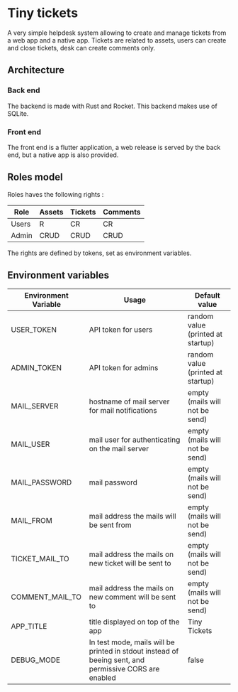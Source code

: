 # Tiny tickets

A very simple helpdesk system allowing to create and manage tickets from a web app and a native app.
Tickets are related to assets, users can create and close tickets, desk can create comments only.

## Architecture

### Back end

The backend is made with Rust and Rocket.
This backend makes use of SQLite.

### Front end

The front end is a flutter application, a web release is served by the back end, but a native app is also provided.

## Roles model

Roles haves the following rights :

| Role  | Assets | Tickets | Comments |
| ----- | ------ | ------- | -------- |
| Users | R      | CR      | CR       |
| Admin | CRUD   | CRUD    | CRUD     |

The rights are defined by tokens, set as environment variables.

## Environment variables

| Environment Variable | Usage                                                                                                 | Default value                     |
| -------------------- | ----------------------------------------------------------------------------------------------------- | --------------------------------- |
| USER_TOKEN           | API token for users                                                                                   | random value (printed at startup) |
| ADMIN_TOKEN          | API token for admins                                                                                  | random value (printed at startup) |
| MAIL_SERVER          | hostname of mail server for mail notifications                                                        | empty (mails will not be send)    |
| MAIL_USER            | mail user for authenticating on the mail server                                                       | empty (mails will not be send)    |
| MAIL_PASSWORD        | mail password                                                                                         | empty (mails will not be send)    |
| MAIL_FROM            | mail address the mails will be sent from                                                              | empty (mails will not be send)    |
| TICKET_MAIL_TO       | mail address the mails on new ticket will be sent to                                                  | empty (mails will not be send)    |
| COMMENT_MAIL_TO      | mail address the mails on new comment will be sent to                                                 | empty (mails will not be send)    |
| APP_TITLE            | title displayed on top of the app                                                                     | Tiny Tickets                      |
| DEBUG_MODE           | In test mode, mails will be printed in stdout instead of beeing sent, and permissive CORS are enabled | false                             |

